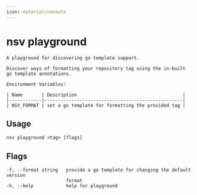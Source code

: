 ```yaml
---
icon: material/console
---
```


# nsv playground

```{ .text .no-select .no-copy }
A playground for discovering go template support.

Discover ways of formatting your repository tag using the in-built
go template annotations.

Environment Variables:

| Name       | Description                                       |
|------------|---------------------------------------------------|
| NSV_FORMAT | set a go template for formatting the provided tag |
```

## Usage

```{ .text .no-select .no-copy }
nsv playground <tag> [flags]
```

## Flags

```{ .text .no-select .no-copy }
-f, --format string   provide a go template for changing the default version
                      format
-h, --help            help for playground
```

